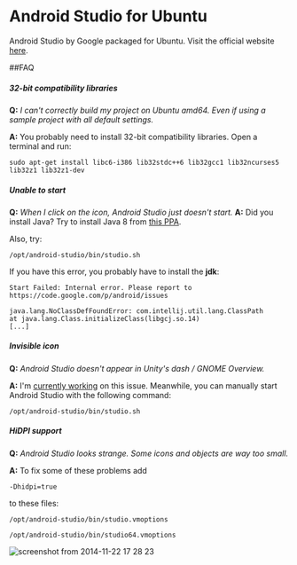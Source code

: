 Android Studio for Ubuntu
=====================

Android Studio by Google packaged for Ubuntu.
Visit the official website [here](http://paolorotolo.github.io/android-studio/).

##FAQ
##### 32-bit compatibility libraries
**Q:** *I can't correctly build my project on Ubuntu amd64. Even if using a sample project with all default settings.*

**A:** You probably need to install 32-bit compatibility libraries. Open a terminal and run:

``` sudo apt-get install libc6-i386 lib32stdc++6 lib32gcc1 lib32ncurses5 lib32z1 lib32z1-dev ```

##### Unable to start
**Q:** *When I click on the icon, Android Studio just doesn't start.*
**A:** Did you install Java? Try to install Java 8 from [this PPA](http://www.webupd8.org/2012/09/install-oracle-java-8-in-ubuntu-via-ppa.html).

Also, try:

``` /opt/android-studio/bin/studio.sh ```

If you have this error, you probably have to install the **jdk**:

```
Start Failed: Internal error. Please report to https://code.google.com/p/android/issues

java.lang.NoClassDefFoundError: com.intellij.util.lang.ClassPath
at java.lang.Class.initializeClass(libgcj.so.14)
[...]
```

##### Invisible icon
**Q:** *Android Studio doesn't appear in Unity's dash / GNOME Overview.*

**A:** I'm [currently working](https://github.com/PaoloRotolo/android-studio/issues/7) on this issue. Meanwhile, you can manually start Android Studio with the following command:

``` /opt/android-studio/bin/studio.sh ```

##### HiDPI support
**Q:** *Android Studio looks strange. Some icons and objects are way too small.*

**A:** To fix some of these problems add

`-Dhidpi=true`

to these files:

`/opt/android-studio/bin/studio.vmoptions`

`/opt/android-studio/bin/studio64.vmoptions`

![screenshot from 2014-11-22 17 28 23](https://cloud.githubusercontent.com/assets/5623301/5154769/fbb162a8-726c-11e4-81ce-503a2622bfba.png)
